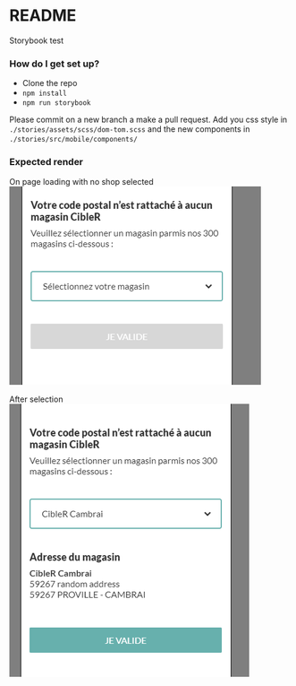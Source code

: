 # README #

Storybook test

### How do I get set up? ###

* Clone the repo
* `npm install`
* `npm run storybook`

Please commit on a new branch a make a pull request.
Add you css style in `./stories/assets/scss/dom-tom.scss` and the new components 
in `./stories/src/mobile/components/`

### Expected render

On page loading with no shop selected  
![alt text](./stories/assets/images/empty.png)

After selection  
![](./stories/assets/images/validated.png)
